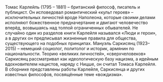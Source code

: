 <!--2024-01-21 22:33:48-->
Томас Карлейль (1795 – 1881) – британский философ, писатель и публицист. Он исповедовал романтический «культ героев» – исключительных личностей вроде Наполеона, которые своими делами исполняют божественное предначертание и двигают человечество вперёд, возвышаясь над толпой ограниченных обывателей. Не случайно один из разделов книги Карлейля назывался «Люди и герои», а в других он предписывал жизненные правила для общества, существующего на подобных принципах.
Мануэль Саркисянц (1923–2015) – немецкий социолог, политолог и историк, армянин по национальности. Теорию «великих личностей», «сверхчеловеков» Саркисянц рассматривал как идеологическую базу нацизма, а идейным вдохновителем нацистов, наряду с Ницше, он считал Томаса Карлейля.
В сборнике представлены работы Карлейля, Саркисянца и других известных философов, посвящённые теме «вождизма».
